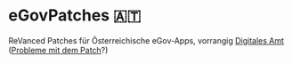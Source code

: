 # eGovPatches 🇦🇹

ReVanced Patches für Österreichische eGov-Apps, vorrangig [Digitales Amt](https://github.com/eGovPatchesAT/id-austria) ([Probleme mit dem Patch](https://github.com/eGovPatchesAT/id-austria/discussions/1)?)

